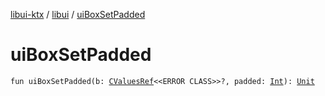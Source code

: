 [libui-ktx](../index.md) / [libui](index.md) / [uiBoxSetPadded](./ui-box-set-padded.md)

# uiBoxSetPadded

`fun uiBoxSetPadded(b: `[`CValuesRef`](../kotlinx.cinterop/-c-values-ref/index.md)`<<ERROR CLASS>>?, padded: `[`Int`](https://kotlinlang.org/api/latest/jvm/stdlib/kotlin/-int/index.html)`): `[`Unit`](https://kotlinlang.org/api/latest/jvm/stdlib/kotlin/-unit/index.html)